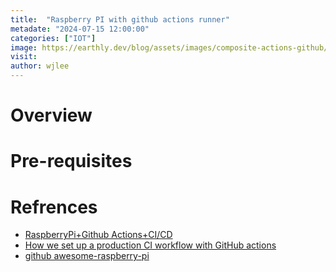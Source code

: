```yaml
---
title:  "Raspberry PI with github actions runner"
metadate: "2024-07-15 12:00:00"
categories: ["IOT"]
image: https://earthly.dev/blog/assets/images/composite-actions-github/workflow.png
visit:
author: wjlee
---
```


# Overview



# Pre-requisites


# Refrences
* [RaspberryPi+Github Actions+CI/CD](https://pabluc.medium.com/raspberrypi-github-actions-ci-cd-1dc098b4c7d3)
* [How we set up a production CI workflow with GitHub actions](https://insights.project-a.com/how-we-set-up-a-production-ci-workflow-with-github-actions/)
* [github awesome-raspberry-pi](https://github.com/thibmaek/awesome-raspberry-pi)
